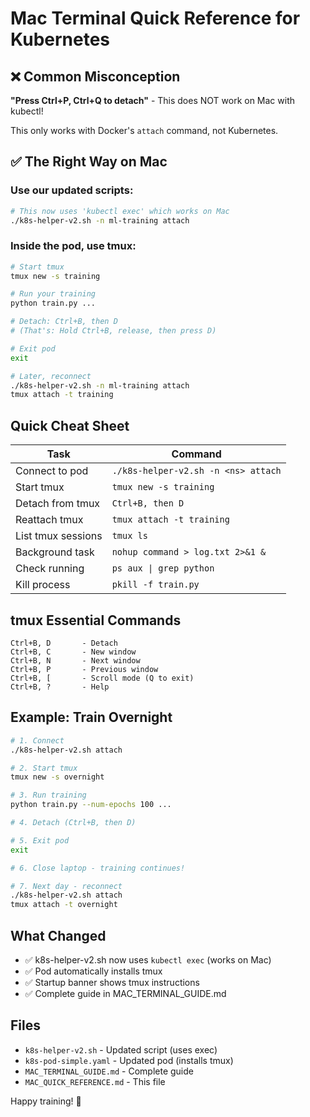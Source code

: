 # Mac Terminal Quick Reference for Kubernetes

## ❌ Common Misconception

**"Press Ctrl+P, Ctrl+Q to detach"** - This does NOT work on Mac with kubectl!

This only works with Docker's `attach` command, not Kubernetes.

## ✅ The Right Way on Mac

### Use our updated scripts:

```bash
# This now uses 'kubectl exec' which works on Mac
./k8s-helper-v2.sh -n ml-training attach
```

### Inside the pod, use tmux:

```bash
# Start tmux
tmux new -s training

# Run your training
python train.py ...

# Detach: Ctrl+B, then D
# (That's: Hold Ctrl+B, release, then press D)

# Exit pod
exit

# Later, reconnect
./k8s-helper-v2.sh -n ml-training attach
tmux attach -t training
```

## Quick Cheat Sheet

| Task | Command |
|------|---------|
| Connect to pod | `./k8s-helper-v2.sh -n <ns> attach` |
| Start tmux | `tmux new -s training` |
| Detach from tmux | `Ctrl+B, then D` |
| Reattach tmux | `tmux attach -t training` |
| List tmux sessions | `tmux ls` |
| Background task | `nohup command > log.txt 2>&1 &` |
| Check running | `ps aux \| grep python` |
| Kill process | `pkill -f train.py` |

## tmux Essential Commands

```
Ctrl+B, D       - Detach
Ctrl+B, C       - New window
Ctrl+B, N       - Next window
Ctrl+B, P       - Previous window
Ctrl+B, [       - Scroll mode (Q to exit)
Ctrl+B, ?       - Help
```

## Example: Train Overnight

```bash
# 1. Connect
./k8s-helper-v2.sh attach

# 2. Start tmux
tmux new -s overnight

# 3. Run training
python train.py --num-epochs 100 ...

# 4. Detach (Ctrl+B, then D)

# 5. Exit pod
exit

# 6. Close laptop - training continues!

# 7. Next day - reconnect
./k8s-helper-v2.sh attach
tmux attach -t overnight
```

## What Changed

- ✅ k8s-helper-v2.sh now uses `kubectl exec` (works on Mac)
- ✅ Pod automatically installs tmux
- ✅ Startup banner shows tmux instructions
- ✅ Complete guide in MAC_TERMINAL_GUIDE.md

## Files

- `k8s-helper-v2.sh` - Updated script (uses exec)
- `k8s-pod-simple.yaml` - Updated pod (installs tmux)
- `MAC_TERMINAL_GUIDE.md` - Complete guide
- `MAC_QUICK_REFERENCE.md` - This file

Happy training! 🚀
